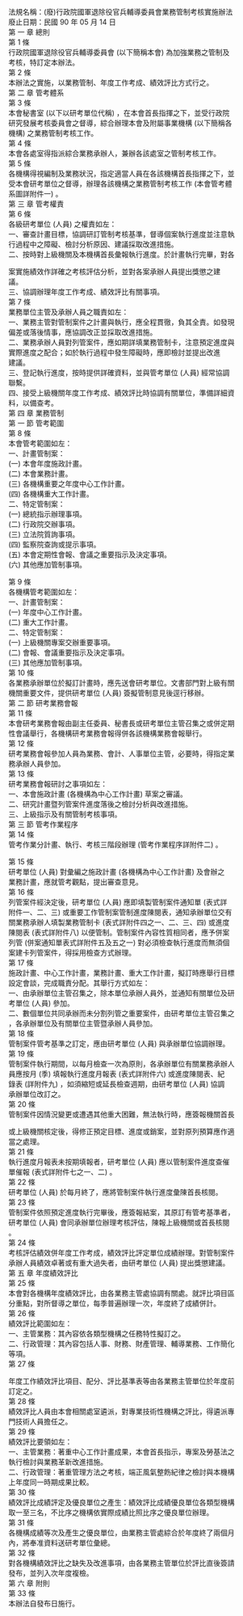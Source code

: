 法規名稱：(廢)行政院國軍退除役官兵輔導委員會業務管制考核實施辦法  
廢止日期：民國 90 年 05 月 14 日  
第 一 章 總則  
第 1 條  
行政院國軍退除役官兵輔導委員會 (以下簡稱本會) 為加強業務之管制及  
考核，特訂定本辦法。  
第 2 條  
本辦法之實施，以業務管制、年度工作考成、績效評比方式行之。  
第 二 章 管考體系  
第 3 條  
本會秘書室 (以下以研考單位代稱) ，在本會首長指揮之下，並受行政院  
研究發展考核委員會之督導，綜合辦理本會及附屬事業機構 (以下簡稱各  
機構) 之業務管制考核工作。  
第 4 條  
本會各處室得指派綜合業務承辦人，兼辦各該處室之管制考核工作。  
第 5 條  
各機構得視編制及業務狀況，指定適當人員在各該機構首長指揮之下，並  
受本會研考單位之督導，辦理各該機構之業務管制考核工作 (本會管考體  
系圖詳附件一) 。  
第 三 章 管考權責  
第 6 條  
各級研考單位 (人員) 之權責如左：  
一、審查計畫目標，協調研訂管制考核基準，督導個案執行進度並注意執  
行過程中之障礙、檢討分析原因、建議採取改進措施。  
二、按時對上級機關及本機構首長彙報執行進度。於計畫執行完畢，對各  


案實施績效作詳確之考核評估分析，並對各案承辦人員提出獎懲之建  
議。  
三、協調辦理年度工作考成、績效評比有關事項。  
第 7 條  
業務單位主管及承辦人員之職責如左：  
一、業務主管對管制案件之計畫與執行，應全程貫徹，負其全責。如發現  
偏差或落後情事，應協調改正並採取改進措施。  
二、業務承辦人員對列管案件，應如期詳填業務管制卡，注意預定進度與  
實際進度之配合；如於執行過程中發生障礙時，應即檢討並提出改進  
建議。  
三、登記執行進度，按時提供詳確資料，並與管考單位 (人員) 經常協調  
聯繫。  
四、接受上級機關年度工作考成、績效評比時協調有關單位，準備詳細資  
料，以備查考。  
第 四 章 業務管制  
第 一 節 管考範圍  
第 8 條  
本會管考範圍如左：  
一、計畫管制案：  
(一) 本會年度施政計畫。  
(二) 本會業務計畫。  
(三) 各機構重要之年度中心工作計畫。  
(四) 各機構重大工作計畫。  
二、特定管制案：  
(一) 總統指示辦理事項。  
(二) 行政院交辦事項。  
(三) 立法院質詢事項。  
(四) 監察院查詢或提示事項。  
(五) 本會定期性會報、會議之重要指示及決定事項。  
(六) 其他應加管制事項。  


第 9 條  
各機構管考範圍如左：  
一、計畫管制案：  
(一) 年度中心工作計畫。  
(二) 重大工作計畫。  
二、特定管制案：  
(一) 上級機關專案交辦重要事項。  
(二) 會報、會議重要指示及決定事項。  
(三) 其他應加管制事項。  
第 10 條  
各業務承辦單位於擬訂計畫時，應先送會研考單位。文書部門對上級有關  
機關重要文件，提供研考單位 (人員) 簽擬管制意見後逕行移辦。  
第 二 節 研考業務會報  
第 11 條  
本會研考業務會報由副主任委員、秘書長或研考單位主管召集之或併定期  
性會議舉行，各機構研考業務會報得併各該機構業務會報舉行。  
第 12 條  
研考業務會報參加人員為業務、會計、人事單位主管，必要時，得指定業  
務承辦人員參加。  
第 13 條  
研考業務會報研討之事項如左：  
一、本會施政計畫 (各機構為中心工作計畫) 草案之審議。  
二、研究計畫暨列管案件進度落後之檢討分析與改進措施。  
三、上級指示及有關管制考核事項。  
第 三 節 管考作業程序  
第 14 條  
管考作業分計畫、執行、考核三階段辦理 (管考作業程序詳附件二) 。  


第 15 條  
研考單位 (人員) 對彙編之施政計畫 (各機構為中心工作計畫) 及會辦之  
業務計畫，應就管考觀點，提出審查意見。  
第 16 條  
列管案件經決定後，研考單位 (人員) 應即填製管制案件通知單 (表式詳  
附件一、二、三) 或重要工作管制案管制進度陳閱表，通知承辦單位交有  
關業務承辦人填製業務管制卡 (表式詳附件四之一、二、三、四) 或進度  
陳閱表 (表式詳附件八) 以便管制。管制案件內容性質相同者，應予併案  
列管 (併案通知單表式詳附件五及五之一) 對必須檢查執行進度而無須個  
案建卡列管案件，得採用檢查方式辦理。  
第 17 條  
施政計畫、中心工作計畫，業務計畫、重大工作計畫，擬訂時應舉行目標  
設定會談，完成職責分配。其舉行方式如左：  
一、由承辦單位主管召集之，除本單位承辦人員外，並通知有關單位及研  
考單位 (人員) 參加。  
二、數個單位共同承辦而未分割列管之重要案件，由研考單位主管召集之  
，各承辦單位及有關單位主管暨承辦人員參加。  
第 18 條  
管制案件管考基準之訂定，應由研考單位 (人員) 與承辦單位協調辦理。  
第 19 條  
管制案件執行期間，以每月檢查一次為原則，各承辦單位有關業務承辦人  
員應按月 (季) 填報執行進度月報表 (表式詳附件六) 或進度陳閱表、紀  
錄表 (詳附件九) ，如須縮短或延長檢查週期，由研考單位 (人員) 協調  
承辦單位改訂之。  
第 20 條  
管制案件因情況變更或遭遇其他重大困難，無法執行時，應簽報機關首長  


或上級機關核定後，得修正預定目標、進度或銷案，並對原列預算應作適  
當之處理。  
第 21 條  
執行進度月報表未按期填報者，研考單位 (人員) 應以管制案件進度查催  
單催報 (表式詳附件七之一、二) 。  
第 22 條  
研考單位 (人員) 於每月終了，應將管制案件執行進度彙陳首長核閱。  
第 23 條  
管制案件依照預定進度執行完畢後，應簽報結案，其原訂有管考基準者，  
研考單位 (人員) 會同承辦單位辦理考核評估，陳報上級機關或首長核閱  
。  
第 24 條  
考核評估績效併年度工作考成，績效評比評定單位成績辦理。對管制案件  
承辦人員績效卓著或有重大過失者，由研考單位 (人員) 提出獎懲建議。  
第 五 章 年度績效評比  
第 25 條  
本會對各機構年度績效評比，由各業務主管處協調有關處。就評比項目區  
分重點，對所督導之單位，每季普遍辦理一次，年度終了成績併計。  
第 26 條  
績效評比範圍如左：  
一、主管業務：其內容依各類型機構之任務特性擬訂之。  
二、行政管理：其內容包括人事、財務、財產管理、輔導業務、工作簡化  
等項。  
第 27 條  


年度工作績效評比項目、配分、評比基準表等由各業務主管單位於年度前  
訂定之。  
第 28 條  
績效評比人員由本會相關處室遴派，對專業技術性機構之評比，得遴派專  
門技術人員擔任之。  
第 29 條  
績效評比要領如左：  
一、主管業務：著重中心工作計畫成果，本會首長指示，專案及勞基法之  
執行檢討與業務革新改進措施。  
二、行政管理：著重管理方法之考核，端正風氣整飭紀律之檢討與本機構  
上年度同一時期成果比較。  
第 30 條  
績效評比成績評定及優良單位之產生：績效評比成績優良單位各類型機構  
取一至三名，不比序之機構依實際成績比照比序之優良單位辦理。  
第 31 條  
各機構成績等次及產生之優良單位，由業務主管處綜合於年度終了兩個月  
內，將奉准資料送研考單位彙總。  
第 32 條  
對各機構績效評比之缺失及改進事項，由各業務主管單位於評比直後簽請  
發布，並列入次年度複檢。  
第 六 章 附則  
第 33 條  
本辦法自發布日施行。  


